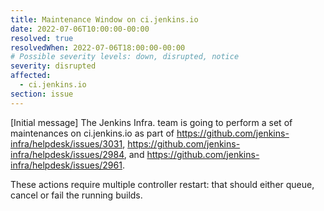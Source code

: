 ```yaml
---
title: Maintenance Window on ci.jenkins.io
date: 2022-07-06T10:00:00-00:00
resolved: true
resolvedWhen: 2022-07-06T18:00:00-00:00
# Possible severity levels: down, disrupted, notice
severity: disrupted
affected:
  - ci.jenkins.io
section: issue
---
```


[Initial message]
The Jenkins Infra. team is going to perform a set of maintenances on ci.jenkins.io as part of
<https://github.com/jenkins-infra/helpdesk/issues/3031>,
<https://github.com/jenkins-infra/helpdesk/issues/2984>,
and <https://github.com/jenkins-infra/helpdesk/issues/2961>.

These actions require multiple controller restart: that should either queue, cancel or fail the running builds.
